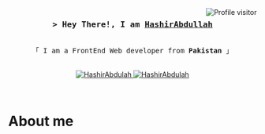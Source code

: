 <!--
<h2 align="center">
  Welcome to HashirAbdullah World!
  <img src="https://media.giphy.com/media/hvRJCLFzcasrR4ia7z/giphy.gif" width="28">
</h2>
-->

<!--
<p align="center">
  <a href="https://github.com/HashirAbdulah"><img src="https://readme-typing-svg.herokuapp.com/?lines=Self%20Taught%20Programmer;Front%20End%20Developer;1.5%2B%20years%20of%20coding%20experience;Always%20learning%20new%20things&center=true&width=380&height=45"></a>
</p>

 -->

<a href="https://komarev.com/ghpvc/?username=HashirAbdulah">
  <img align="right" src="https://komarev.com/ghpvc/?username=HashirAbdulah&label=Visitors&color=0e75b6&style=flat" alt="Profile visitor" />
</a>


<!-- Intro  -->
<h3 align="center">
        <samp>&gt; Hey There!, I am
                <b><a target="_blank" href="https://HashirAbdulah.com">HashirAbdullah</a></b>
        </samp>
</h3>


<p align="center"> 
  <samp>
    <br>
    「 I am a FrontEnd Web developer from <b>Pakistan</b> 」
    <br>
    <br>
  </samp>
</p>

<p align="center">
 <a href="https://www.linkedin.com/in/muhammad-hashir-abdullah-2b7271240" target="_blank">
  <img src="https://img.shields.io/badge/LinkedIn-0077B5?style=for-the-badge&logo=linkedin&logoColor=white" alt="HashirAbdulah"/>
 </a>
 <a href="https://www.instagram.com/mhashirabdullah/" target="_blank">
  <img src="https://img.shields.io/badge/Instagram-fe4164?style=for-the-badge&logo=instagram&logoColor=white" alt="HashirAbdulah" />
 </a> 
</p>
<br />

<!-- About Section -->
 # About me

 
<p>
 <!-- <img src="https://github.com/darsaveli/Mariam/blob/main/1479814528_webarebears.gif" width="390px" align="right"> >
  
 ✌️ &emsp; Enjoy to do programming and sharing knowledge <br/><br/>
 ❤️ &emsp; Love to writing code and learning new features<br/><br/>
 📧 &emsp; Reach me anytime: hashirabdullah46@gmail.com<br/><br/>
 💬 &emsp; Ask me about anything [here](https://github.com/HashirAbdulah/HashirAbdulah/issues)

</p>

<br/>
<br/>
<br/>

## 🎓 Education

_BSCS from University of Lahore_

## 🌟 Bio

_I'm currently pursuing BSCS at University of Lahore, where I'm honing my skills in Java. Outside of academia, I'm deeply involved in Web Development.

<br/>
<br/>
<br/>

## Use To Code
[![My Skills](https://skillicons.dev/icons?i=html,css,js,python,java,git,github,vscode)](https://skillicons.dev)



<p align="left">
  <a href="https://github.com/HashirAbdulah?tab=repositories" target="_blank"><img alt="All Repositories" title="All Repositories" src="https://img.shields.io/badge/-All%20Repos-2962FF?style=for-the-badge&logo=koding&logoColor=white"/></a>
</p>

<br/>
<hr/>
<br/>

## 🌱 Currently Learning
- _Web Development_
- _Data Structures and Algorithms_
- _Python_
<img src="https://github.com/darsaveli/Mariam/blob/main/1479814528_webarebears.gif" width="390px" align="right">

<p align="center">
  <a href="https://github.com/HashirAbdulah">
    <img src="https://github-readme-streak-stats.herokuapp.com/?user=HashirAbdulah&theme=radical&border=7F3FBF&background=0D1117" alt="Saif's GitHub streak"/>
  </a>
</p>

<p align="center">
  <a href="https://github.com/HashirAbdulah">
    <img src="https://github-profile-summary-cards.vercel.app/api/cards/profile-details?username=HashirAbdulah&theme=radical" alt="Al Siam's GitHub Contribution"/>
  </a>
</p>

# 🔭Actions

<picture>
  <source media="(prefers-color-scheme: dark)" srcset="https://raw.githubusercontent.com/holic-x/holic-x/output/github-contribution-grid-snake-dark.svg">
  <source media="(prefers-color-scheme: light)" srcset="https://raw.githubusercontent.com/holic-x/holic-x/output/github-contribution-grid-snake.svg">
  <img alt="github contribution grid snake animation" src="https://raw.githubusercontent.com/adorabled4/adorabled4/output/github-contribution-grid-snake.svg">
</picture>

<a> 
    <a href="https://github.com/HashirAbdulah"><img alt="Al Siam's Github Stats" src="https://denvercoder1-github-readme-stats.vercel.app/api?username=HashirAbdulah&show_icons=true&count_private=true&theme=react&border_color=7F3FBF&bg_color=0D1117&title_color=F85D7F&icon_color=F8D866" height="192px" width="49.5%"/></a>
  <a href="https://github.com/HashirAbdulah"><img alt="HashirAbdulah's Top Languages" src="https://denvercoder1-github-readme-stats.vercel.app/api/top-langs/?username=HashirAbdulah&langs_count=8&layout=compact&theme=react&border_color=7F3FBF&bg_color=0D1117&title_color=F85D7F&icon_color=F8D866" height="192px" width="49.5%"/></a>
  <br/>
</a>
